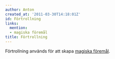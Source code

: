 ```yaml
---
author: Anton
created_at: '2011-03-30T14:18:01Z'
id: Förtrollning
links:
  mention:
  - magiska föremål
title: Förtrollning
---
```


Förtrollning används för att skapa [magiska föremål].

  [magiska föremål]: magiska_föremål
